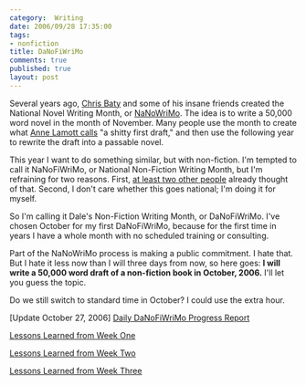 ```yaml
--- 
category:  Writing
date: 2006/09/28 17:35:00
tags: 
- nonfiction
title: DaNoFiWriMo
comments: true
published: true
layout: post
---
```


Several years ago, <a href="http://www.amazon.com/gp/product/0811845052/104-3420659-4046314?ie=UTF8&amp;tag=dalehemer-20&amp;linkCode=xm2&amp;camp=1789&amp;creativeASIN=0811845052">Chris Baty</a> and some of his insane friends created the National Novel Writing Month, or <a href="http://www.nanowrimo.org/">NaNoWriMo</a>.  The idea is to write a 50,000 word novel in the month of November.  Many people use the month to create what <a href="http://www.amazon.com/gp/product/0385480016/104-3420659-4046314?ie=UTF8&amp;tag=dalehemer-20&amp;linkCode=xm2&amp;camp=1789&amp;creativeASIN=0385480016">Anne Lamott calls</a> "a shitty first draft," and then use the following year to rewrite the draft into a passable novel.

This year I want to do something similar, but with non-fiction.  I'm tempted to call it NaNoFiWriMo, or National Non-Fiction Writing Month, but I'm refraining for two reasons.  First, <a href="http://www.google.com/search?q=nanofiwrimo">at least two other people</a> already thought of that.  Second, I don't care whether this goes national; I'm doing it for myself.

So I'm calling it Dale's Non-Fiction Writing Month, or DaNoFiWriMo.  I've chosen October for my first DaNoFiWriMo, because for the first time in years I have a whole month with no scheduled training or consulting.

Part of the NaNoWriMo process is making a public commitment.  I hate that.  But I hate it less now than I will three days from now, so here goes:  <strong>I will write a 50,000 word draft of a non-fiction book in October, 2006.</strong>  I'll let you guess the topic.

Do we still switch to standard time in October?  I could use the extra hour.

[Update October 27, 2006]
<a href="http://www.dhemery.com/dalewriting/2006/10/danofiwrimo">Daily DaNoFiWriMo Progress Report</a>

<a href="http://www.dhemery.com/dalewriting/2006/10/week1">Lessons Learned from Week One</a>

<a href="http://www.dhemery.com/dalewriting/2006/10/week2">Lessons Learned from Week Two</a>

<a href="http://www.dhemery.com/dalewriting/2006/10/week3">Lessons Learned from Week Three</a>
